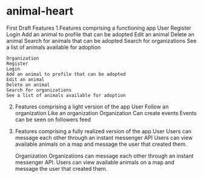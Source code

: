 # animal-heart

First Draft Features
1.Features comprising a functioning app
    User
    Register
    Login
    Add an animal to profile that can be adopted
    Edit an animal
    Delete an animal
    Search for animals that can be adopted
    Search for organizations
    See a list of animals available for adoption
    
    Organization
    Register
    Login
    Add an animal to profile that can be adopted
    Edit an animal
    Delete an animal
    Search for organizations
    See a list of animals available for adoption
2. Features comprising a light version of the app
    User
    Follow an organization
    Like an organization
    Organization
    Can create events
    Events can be seen on followers feed
    
3. Features comprising a fully realized version of the app
    User
    Users can message each other through an instant messenger API
    Users can view available animals on a map and message the user that created them.
    
    Organization
    Organizations can message each other through an instant messenger API.
    Users can view available animals on a map and message the user that created them.

